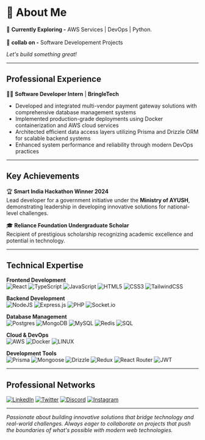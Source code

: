 # 💫 About Me

🔭 **Currently Exploring -**  AWS Services | DevOps | Python.<br><br>👯 **collab on -**  Software Developement Projects<br>

*Let's build something great!*

---

## Professional Experience

🧑‍💻 **Software Developer Intern** | **BringleTech**
- Developed and integrated multi-vendor payment gateway solutions with comprehensive database management systems
- Implemented production-grade deployments using Docker containerization and AWS cloud services
- Architected efficient data access layers utilizing Prisma and Drizzle ORM for scalable backend systems
- Enhanced system performance and reliability through modern DevOps practices

---

## Key Achievements

🏆 **Smart India Hackathon Winner 2024**  
Lead developer for a government initiative under the **Ministry of AYUSH**, demonstrating leadership in developing innovative solutions for national-level challenges.

🎓 **Reliance Foundation Undergraduate Scholar**  
Recipient of prestigious scholarship recognizing academic excellence and potential in technology.

---

## Technical Expertise

**Frontend Development**  
![React](https://img.shields.io/badge/react-%2320232a.svg?style=for-the-badge&logo=react&logoColor=%2361DAFB) ![TypeScript](https://img.shields.io/badge/typescript-%23007ACC.svg?style=for-the-badge&logo=typescript&logoColor=white) ![JavaScript](https://img.shields.io/badge/javascript-%23323330.svg?style=for-the-badge&logo=javascript&logoColor=%23F7DF1E) ![HTML5](https://img.shields.io/badge/html5-%23E34F26.svg?style=for-the-badge&logo=html5&logoColor=white) ![CSS3](https://img.shields.io/badge/css3-%231572B6.svg?style=for-the-badge&logo=css3&logoColor=white) ![TailwindCSS](https://img.shields.io/badge/tailwindcss-%2338B2AC.svg?style=for-the-badge&logo=tailwind-css&logoColor=white)

**Backend Development**  
![NodeJS](https://img.shields.io/badge/node.js-6DA55F?style=for-the-badge&logo=node.js&logoColor=white) ![Express.js](https://img.shields.io/badge/express.js-%23404d59.svg?style=for-the-badge&logo=express&logoColor=%2361DAFB) ![PHP](https://img.shields.io/badge/php-%23777BB4.svg?style=for-the-badge&logo=php&logoColor=white) ![Socket.io](https://img.shields.io/badge/Socket.io-black?style=for-the-badge&logo=socket.io&badgeColor=010101)

**Database Management**  
![Postgres](https://img.shields.io/badge/postgres-%23316192.svg?style=for-the-badge&logo=postgresql&logoColor=white) ![MongoDB](https://img.shields.io/badge/MongoDB-%234ea94b.svg?style=for-the-badge&logo=mongodb&logoColor=white) ![MySQL](https://img.shields.io/badge/mysql-%2300f.svg?style=for-the-badge&logo=mysql&logoColor=white) ![Redis](https://img.shields.io/badge/redis-%23DD0031.svg?style=for-the-badge&logo=redis&logoColor=white) ![SQL](https://img.shields.io/badge/sql-%23E34F26.svg?style=for-the-badge&logo=sql&logoColor=white)

**Cloud & DevOps**  
![AWS](https://img.shields.io/badge/AWS-%23FF9900.svg?style=for-the-badge&logo=amazon-aws&logoColor=white) ![Docker](https://img.shields.io/badge/docker-%230db7ed.svg?style=for-the-badge&logo=docker&logoColor=white) ![LINUX](https://img.shields.io/badge/Linux-FCC624?style=for-the-badge&logo=linux&logoColor=black)

**Development Tools**  
![Prisma](https://img.shields.io/badge/prisma-%23DD0031.svg?style=for-the-badge&logo=prisma&logoColor=white) ![Mongoose](https://img.shields.io/badge/mongoose-%2338B2AC.svg?style=for-the-badge&logo=mongoose&logoColor=white) ![Drizzle](https://img.shields.io/badge/drizzle-%23E34F26.svg?style=for-the-badge&logo=drizzle&logoColor=white) ![Redux](https://img.shields.io/badge/redux-%23593d88.svg?style=for-the-badge&logo=redux&logoColor=white) ![React Router](https://img.shields.io/badge/React_Router-CA4245?style=for-the-badge&logo=react-router&logoColor=white) ![JWT](https://img.shields.io/badge/JWT-%23777BB4?style=for-the-badge&logo=JSON%20web%20tokens)

---

## Professional Networks

[![LinkedIn](https://img.shields.io/badge/LinkedIn-%230077B5.svg?logo=linkedin&logoColor=white)](https://www.linkedin.com/in/sania-singla/) [![Twitter](https://img.shields.io/badge/Twitter-%231DA1F2.svg?logo=Twitter&logoColor=white)](https://x.com/sania_singla) [![Discord](https://img.shields.io/badge/Discord-%237289DA.svg?logo=discord&logoColor=white)](https://discord.com/channels/@sania_singla) [![Instagram](https://img.shields.io/badge/Instagram-%23E4405F.svg?logo=Instagram&logoColor=white)](https://www.instagram.com/sania__singla/)

---

*Passionate about building innovative solutions that bridge technology and real-world challenges. Always eager to collaborate on projects that push the boundaries of what's possible with modern web technologies.*
